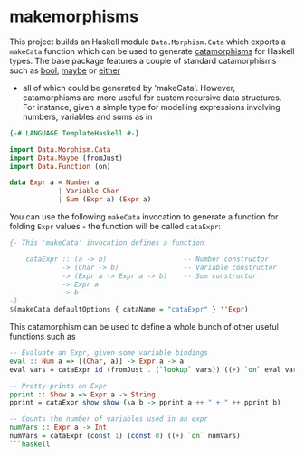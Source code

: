 makemorphisms
=============

This project builds an Haskell module `Data.Morphism.Cata` which exports a
`makeCata` function which can be used to generate
[catamorphisms](http://www.haskell.org/haskellwiki/Catamorphisms) for Haskell
types. The base package features a couple of standard catamorphisms such as
[bool](http://hackage.haskell.org/package/base-4.7.0.1/docs/Data-Bool.html#v:bool),
[maybe](http://hackage.haskell.org/package/base-4.7.0.1/docs/Data-Maybe.html#v:maybe)
or
[either](http://hackage.haskell.org/package/base-4.7.0.1/docs/Data-Either.html#v:either)
- all of which could be generated by 'makeCata'. However, catamorphisms are
more useful for custom recursive data structures. For instance, given a simple
type for modelling expressions involving numbers, variables and sums as in

``` haskell
{-# LANGUAGE TemplateHaskell #-}

import Data.Morphism.Cata
import Data.Maybe (fromJust)
import Data.Function (on)

data Expr a = Number a
            | Variable Char
            | Sum (Expr a) (Expr a)
```

You can use the following `makeCata` invocation to generate a function for folding `Expr`
values - the function will be called `cataExpr`:

``` haskell
{- This 'makeCata' invocation defines a function

    cataExpr :: (a -> b)                   -- Number constructor
             -> (Char -> b)                -- Variable constructor
             -> (Expr a -> Expr a -> b)    -- Sum constructor
             -> Expr a
             -> b
-}
$(makeCata defaultOptions { cataName = "cataExpr" } ''Expr)
```

This catamorphism can be used to define a whole bunch of other useful functions such as

``` haskell
-- Evaluate an Expr, given some variable bindings
eval :: Num a => [(Char, a)] -> Expr a -> a
eval vars = cataExpr id (fromJust . (`lookup` vars)) ((+) `on` eval vars)

-- Pretty-prints an Expr
pprint :: Show a => Expr a -> String
pprint = cataExpr show show (\a b -> pprint a ++ " + " ++ pprint b)

-- Counts the number of variables used in an expr
numVars :: Expr a -> Int
numVars = cataExpr (const 1) (const 0) ((+) `on` numVars)
```haskell

